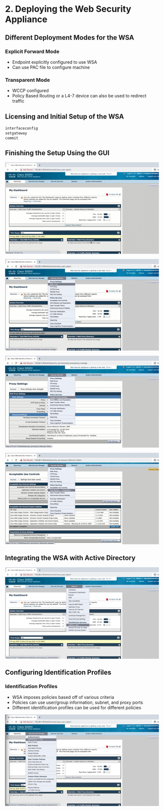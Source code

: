 # 2. Deploying the Web Security Appliance

## Different Deployment Modes for the WSA

### Explicit Forward Mode

* Endpoint explicitly configured to use WSA
* Can use PAC file to configure machine

### Transparent Mode

* WCCP configured
* Policy Based Routing or a L4-7 device can also be used to redirect traffic

## Licensing and Initial Setup of the WSA

```
interfaceconfig
setgateway
commit
```

## Finishing the Setup Using the GUI

![](./assets/deploying-the-web-security-appliance-1.png)

![](./assets/deploying-the-web-security-appliance-2.png)

![](./assets/deploying-the-web-security-appliance-3.png)

![](./assets/deploying-the-web-security-appliance-4.png)

## Integrating the WSA with Active Directory

![](./assets/deploying-the-web-security-appliance-5.png)

## Configuring Identification Profiles

### Identification Profiles

* WSA imposes policies based off of various criteria
* Policies can use user/group information, subnet, and proxy ports
* Different identification profiles can be used for different policies

![](./assets/deploying-the-web-security-appliance-6.png)
